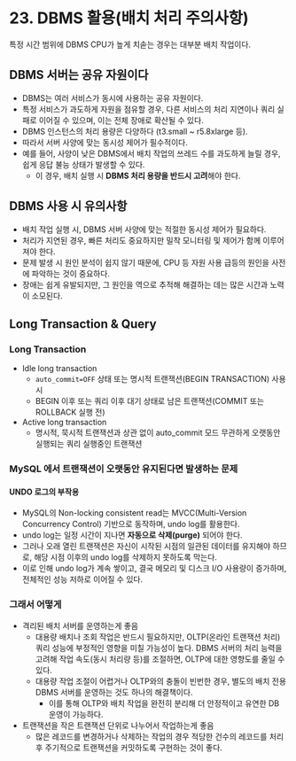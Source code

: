 # 23. DBMS 활용(배치 처리 주의사항)

특정 시간 범위에 DBMS CPU가 높게 치솓는 경우는 대부분 배치 작업이다.

## DBMS 서버는 공유 자원이다

- DBMS는 여러 서비스가 동시에 사용하는 공유 자원이다. 
- 특정 서비스가 과도하게 자원을 점유할 경우, 다른 서비스의 처리 지연이나 쿼리 실패로 이어질 수 있으며, 이는 전체 장애로 확산될 수 있다. 
- DBMS 인스턴스의 처리 용량은 다양하다 (t3.small ~ r5.8xlarge 등). 
- 따라서 서버 사양에 맞는 동시성 제어가 필수적이다. 
- 예를 들어, 사양이 낮은 DBMS에서 배치 작업의 쓰레드 수를 과도하게 늘릴 경우, 쉽게 응답 불능 상태가 발생할 수 있다.
  - 이 경우, 배치 실행 시 **DBMS 처리 용량을 반드시 고려**해야 한다.

## DBMS 사용 시 유의사항

- 배치 작업 실행 시, DBMS 서버 사양에 맞는 적절한 동시성 제어가 필요하다.
- 처리가 지연된 경우, 빠른 처리도 중요하지만 밀착 모니터링 및 제어가 함께 이루어져야 한다.
- 문제 발생 시 원인 분석이 쉽지 않기 때문에, CPU 등 자원 사용 급등의 원인을 사전에 파악하는 것이 중요하다.
- 장애는 쉽게 유발되지만, 그 원인을 역으로 추적해 해결하는 데는 많은 시간과 노력이 소모된다.

## Long Transaction & Query

### Long Transaction

- Idle long transaction
  - `auto_commit=OFF` 상태 또는 명시적 트랜잭션(BEGIN TRANSACTION) 사용 시
  - BEGIN 이후 또는 쿼리 이후 대기 상태로 남은 트랜잭션(COMMIT 또는 ROLLBACK 실행 전)
- Active long transaction
  - 명시적, 묵시적 트랜잭션과 상관 없이 auto_commit 모드 무관하게 오랫동안 실행되는 쿼리 실행중인 트랜잭션

### MySQL 에서 트랜잭션이 오랫동안 유지된다면 발생하는 문제

#### UNDO 로그의 부작용

- MySQL의 Non-locking consistent read는 MVCC(Multi-Version Concurrency Control) 기반으로 동작하며, undo log를 활용한다.
- undo log는 일정 시간이 지나면 **자동으로 삭제(purge)** 되어야 한다.
- 그러나 오래 열린 트랜잭션은 자신이 시작된 시점의 일관된 데이터를 유지해야 하므로, 해당 시점 이후의 undo log를 삭제하지 못하도록 막는다.
- 이로 인해 undo log가 계속 쌓이고, 결국 메모리 및 디스크 I/O 사용량이 증가하며, 전체적인 성능 저하로 이어질 수 있다.

### 그래서 어떻게

- 격리된 배치 서버를 운영하는게 좋음
  - 대용량 배치나 조회 작업은 반드시 필요하지만, OLTP(온라인 트랜잭션 처리) 쿼리 성능에 부정적인 영향을 미칠 가능성이 높다. DBMS 서버의 처리 능력을 고려해 작업 속도(동시 처리량 등)를 조절하면, OLTP에 대한 영향도를 줄일 수 있다. 
  - 대용량 작업 조절이 어렵거나 OLTP와의 충돌이 빈번한 경우, 별도의 배치 전용 DBMS 서버를 운영하는 것도 하나의 해결책이다. 
    - 이를 통해 OLTP와 배치 작업을 완전히 분리해 더 안정적이고 유연한 DB 운영이 가능하다.
- 트랜잭션을 작은 트랜잭션 단위로 나누어서 작업하는게 좋음
  - 많은 레코드를 변경하거나 삭제하는 작업의 경우 적당한 건수의 레코드를 처리 후 주기적으로 트랜잭션을 커밋하도록 구현하는 것이 좋다.





